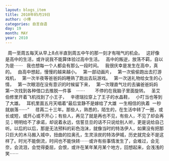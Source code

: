 ```yaml
---
layout: blogs_item
title: 2010年05月19日
author: 小傅
categories: 自言自语
day: 19
month: MAY
year: 2010
---
```




&nbsp; 周一至周五每天从早上8点半直到周五中午的那一刻才有喘气的机会。
&nbsp; 这好像是高中的生活，或许说我不能算体验过高中生活。
&nbsp; 高中的叛逆，放荡不羁，自以为是⋯⋯
&nbsp; 我也想每一个人都会有那么一段时间。
&nbsp; 我很庆幸是发生在高中，真的。
&nbsp; 由高中想起，慢慢的越来越小。
&nbsp; 第一部动画片，
&nbsp; 第一次偷偷跑出去打游戏机，
&nbsp; 第一次半夜等爸爸妈妈睡熟了跑出去玩游戏。
&nbsp; 第一次送礼物给女生的心情，
&nbsp; 第一次眼泪在没有意识的时候留下来，
&nbsp; 第一次理直气壮的去骗爸爸妈妈
&nbsp; 第一次找到各种借口去推脱一件事
&nbsp;&nbsp; ⋯⋯
&nbsp;
&nbsp;&nbsp;
&nbsp; 不停的在我脑子里面旋转。
&nbsp; 圣艾伯修里开着飞机找到了小王子，
&nbsp; 辛德瑞拉穿上了王子的水晶鞋，
&nbsp; 小叮当也等到了大雄。
&nbsp; 耳机里面五月天唱着“最后宜静不是嫁给了大雄&nbsp;
一生相信的执着&nbsp; 一秒就崩落⋯⋯”
&nbsp;
&nbsp;
荏苒二十三年。那些人，熟悉的，陌生的，在生活中转了一圈，或长或短，或开心或不开心；有些人，再见了就是再也不见，有些人，不见了却会再见；明明给不了承诺，却说着永远，信誓旦旦的话不只说给别人听，更是说给自己听。以后的以后，那是无法预料的彩色泡沫，就像当时的特洛伊人，如果没有把那只巨大的木马搬入城中，扭曲的拉奥孔，生灵涂炭的特洛伊城，历史就完全不是这样了。时光不能倒流，时间也不能快转⋯⋯或许有些事情发生了，会难过，会无奈，会流泪，会觉得委屈，会恨，或许在某年某月某个地方，回想起来，会浅浅的笑⋯⋯


